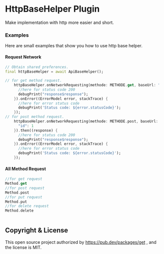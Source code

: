 # HttpBaseHelper Plugin


Make implementation with http more easier and short.

### Examples
Here are small examples that show you how to use http base helper.

#### Request Network
```dart
// Obtain shared preferences.
final httpBaseHelper = await ApiBaseHelper();

// for get method request.
    httpBaseHelper.onNetworkRequesting(methode: METHODE.get, baseUrl: "http//...", url: "/list").then((response) {
      //here for status code 200
      debugPrint("response$response");
    }).onError((ErrorModel error, stackTrace) {
      //here for error status code
      debugPrint('Status code: ${error.statusCode}');
    });
// for post method request.
    httpBaseHelper.onNetworkRequesting(methode: METHODE.post, baseUrl: "http//...", url: "/product",body: {
      "id": 1
    }).then((response) {
      //here for status code 200
      debugPrint("response$response");
    }).onError((ErrorModel error, stackTrace) {
      //here for error status code
      debugPrint('Status code: ${error.statusCode}');
    });

```
#### All Method Request
```dart
//for get request
Method.get
//for post request
Method.post
//for put request
Method.put
//for delete request
Method.delete
 

```
## Copyright & License

This open source project authorized by https://pub.dev/packages/get , and the license is MIT.